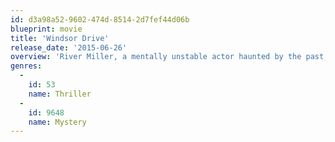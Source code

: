 ```yaml
---
id: d3a98a52-9602-474d-8514-2d7fef44d06b
blueprint: movie
title: 'Windsor Drive'
release_date: '2015-06-26'
overview: 'River Miller, a mentally unstable actor haunted by the past, moves to Hollywood to start his life over, only to find his inner demons are inescapable.'
genres:
  -
    id: 53
    name: Thriller
  -
    id: 9648
    name: Mystery
---
```

